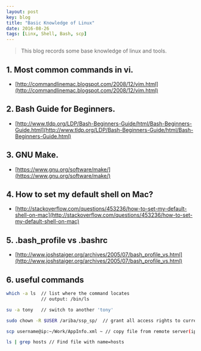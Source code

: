 ```yaml
---
layout: post
key: blog
title: "Basic Knowledge of Linux"
date: 2016-08-26
tags: [Linx, Shell, Bash, scp]
---
```


> This blog records some base knowledge of linux and tools.

## 1. Most common commands in vi.
* [http://commandlinemac.blogspot.com/2008/12/vim.html](http://commandlinemac.blogspot.com/2008/12/vim.html)  

## 2. Bash Guide for Beginners.
* [http://www.tldp.org/LDP/Bash-Beginners-Guide/html/Bash-Beginners-Guide.html](http://www.tldp.org/LDP/Bash-Beginners-Guide/html/Bash-Beginners-Guide.html)  

## 3. GNU Make.
* [https://www.gnu.org/software/make/](https://www.gnu.org/software/make/)

## 4. How to set my default shell on Mac?
* [http://stackoverflow.com/questions/453236/how-to-set-my-default-shell-on-mac](http://stackoverflow.com/questions/453236/how-to-set-my-default-shell-on-mac)

## 5. .bash_profile vs .bashrc
* [http://www.joshstaiger.org/archives/2005/07/bash_profile_vs.html](http://www.joshstaiger.org/archives/2005/07/bash_profile_vs.html)

## 6. useful commands
```sh
which -a ls  // list where the command locates
             // output: /bin/ls

su -a tony   // switch to another 'tony'

sudo chown -R $USER /ariba/ssp_sp/  // grant all access rights to current user.

scp username@ip:~/Work/AppInfo.xml ~ // copy file from remote server(ip) with user(username) to local home directory(~).

ls | grep hosts // Find file with name=hosts
```
